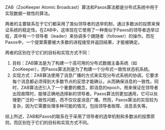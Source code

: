 ZAB（ZooKeeper Atomic Broadcast）算法和Paxos算法都是分布式系统中用于实现数据一致性的算法。

两者的主要联系在于它们都采用了类似领导者的选举机制，通过多数派的投票来保证系统的稳定性。在ZAB中，这体现在它使用了一种类似于Paxos的领导者选举过程，其中有一个领导者（leader）来协调多个跟随者（follower）的操作。而在Paxos中，一个提案需要被大多数的进程接受并返回结果，才能被确定。

两者的区别在于它们的目标和实现方式不同：

1. 目标：ZAB算法是为了构建一个高可用的分布式数据主备系统（如ZooKeeper），而Paxos算法则是为了构建一个分布式一致性状态机系统。
2. 实现方式：ZAB算法使用了消息广播的方式来实现分布式系统的协调，它要求每个消息都必须得到大多数节点的反馈才能确认，从而确保消息的一致性。同时，ZAB算法还引入了一个重要的概念，即消息的epoch，用来保证在领导者出现故障时，能够正确地选择新的领导者。Paxos算法则更加通用，它可以处理更广泛的一致性问题，而不仅仅是消息广播。然而，Paxos算法的实现较为复杂，因为它需要处理多种可能的情况，包括领导者故障、消息丢失等。

综上所述，ZAB和Paxos的联系在于采用了领导者的选举机制和多数派的投票原则，而区别在于它们的目标和实现方式不同。
